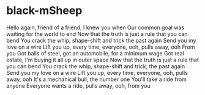 # black-mSheep

Hello again, friend of a friend, I knew you when
Our common goal was waiting for the world to end
Now that the truth is just a rule that you can bend
You crack the whip, shape-shift and trick the past again
Send you my love on a wire
Lift you up, every time, everyone, ooh, pulls away, ooh
From you
Got balls of steel, got an automobile, for a minimum wage
Got real estate, I'm buying it all up in outer space
Now that the truth is just a rule that you can bend
You crack the whip, shape-shift and trick, the past again
Send you my love on a wire
Lift you up, every time, everyone, ooh, pulls away, ooh
It's a mechanical bull, the number one
You'll take a ride from anyone
Everyone wants a ride, pulls away, ooh, from you
